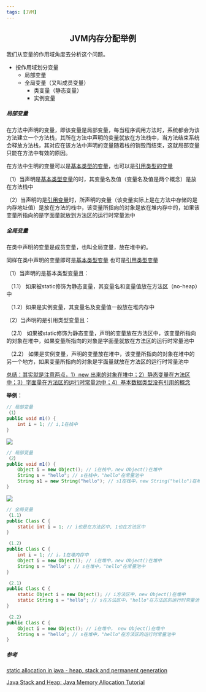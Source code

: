 ```yaml
---
tags: [JVM]
---
```

## <center>JVM内存分配举例</center>

我们从变量的作用域角度去分析这个问题。

* 按作用域划分变量
  * 局部变量
  * 全局变量（又叫成员变量） 
    * 类变量（静态变量）
    * 实例变量

##### 局部变量

在方法中声明的变量，即该变量是局部变量，每当程序调用方法时，系统都会为该方法建立一个方法栈，其所在方法中声明的变量就放在方法栈中，当方法结束系统会释放方法栈，其对应在该方法中声明的变量随着栈的销毁而结束，这就局部变量只能在方法中有效的原因。

在方法中生明的变量可以是<u>基本类型的变量</u>，也可以是<u>引用类型的变量</u>

（1）当声明是<u>基本类型变量</u>的时，其变量名及值（变量名及值是两个概念）是放在方法栈中

（2）当声明的是<u>引用变量</u>时，所声明的变量（该变量实际上是在方法中存储的是内存地址值）是放在方法的栈中，该变量所指向的对象是放在堆内存中的，如果该变量所指向的是字面量就放到方法区的运行时常量池中

##### 全局变量

在类中声明的变量是成员变量，也叫全局变量，放在堆中的。

同样在类中声明的变量即可是<u>基本类型变量</u> 也可是<u>引用类型变量</u>

（1）当声明的是基本类型变量且：

​	（1.1） 如果被static修饰为静态变量，其变量名和变量值放在方法区（no-heap）中

​	（1.2）如果是实例变量，其变量名及变量值一般放在堆内存中

（2）当声明的是引用类型变量且：

​	（2.1） 如果被static修饰为静态变量，声明的变量放在方法区中，该变量所指向的对象在堆中，如果变量所指向的对象是字面量就放在方法区的运行时常量池中

​	（2.2） 如果是实例变量，声明的变量放在堆中，该变量所指向的对象在堆中的另一个地方，如果变量所指向的对象是字面量就放在方法区的运行时常量池中

<u>总结：其实就是注意两点，1）new 出来的对象在堆中；2）静态变量在方法区中；3）字面量在方法区的运行时常量池中；4）基本数据类型没有引用的概念</u>

**举例**：

```java
// 局部变量
（1）
public void m1() {
	int i = 1; // i,1在栈中
}
```

![](https://fenglinliu.github.io/assets/img/blog/2019-02-18_133828.png)



```java
// 局部变量
（2）
public void m1() {
	Object i = new Object(); // i在栈中，new Object()在堆中
	String s = "hello"; // s在栈中，"hello"在常量池中
	String s1 = new String("hello"); // s1在栈中，new String("hello")在堆中
}
```

![](https://fenglinliu.github.io/assets/img/blog/2019-02-18_134927.png)



```java
// 全局变量
（1.1）
public Class C {
	static int i = 1; // i也是在方法区中, 1也在方法区中
}

（1.2）
public Class C {
	int i = 1; // i，1在堆内存中
	Object i = new Object(); // i在堆中，new Object()在堆中
	String s = "hello"； // s在堆中，"hello"在常量池中
}

（2.1）
public Class C {
	static Object i = new Object(); // i方法区中，new Object()在堆中
	static String s = "hello"; // s在方法区中，"hello"在方法区的运行时常量池中
}

（2.2）
public Class C {
	Object i = new Object(); // i在堆中， new Object()在堆中
	String s = "hello"; // s在堆中，"hello"在方法区的运行时常量池中
}
```

##### 参考

[static allocation in java - heap, stack and permanent generation](https://stackoverflow.com/questions/3849634/static-allocation-in-java-heap-stack-and-permanent-generation)

[Java Stack and Heap: Java Memory Allocation Tutorial](https://www.guru99.com/java-stack-heap.html)

